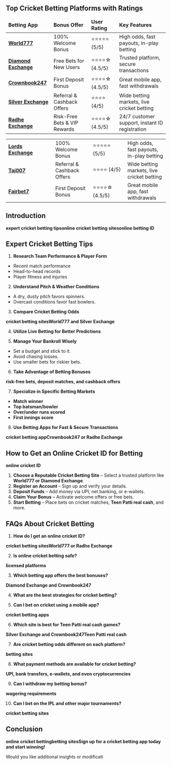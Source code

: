<h2 id="Top-Cricket-Betting-Platforms-with-Ratings" class="" data-id="Top-Cricket-Betting-Platforms-with-Ratings"><strong>Top Cricket Betting Platforms with Ratings</strong></h2>
<table>
<thead>
<tr>
<td><strong>Betting App</strong></td>
<td><strong>Bonus Offer</strong></td>
<td><strong>User Rating</strong></td>
<td><strong>Key Features</strong></td>
</tr>
</thead>
<tbody>
<tr>
<td><a href="https://world777signup.com/" target="_blank" rel="noopener"><strong>World777</strong></a></td>
<td>100% Welcome Bonus</td>
<td>⭐⭐⭐⭐⭐ (5/5)</td>
<td>High odds, fast payouts, in-play betting</td>
</tr>
<tr>
<td><a href="http://diamondsexchangecom.com/" target="_blank" rel="noopener"><strong>Diamond Exchange</strong></a></td>
<td>Free Bets for New Users</td>
<td>⭐⭐⭐⭐☆ (4.5/5)</td>
<td>Trusted platform, secure transactions</td>
</tr>
<tr>
<td><a href="https://d247signup.com/" target="_blank" rel="noopener"><strong>Crownbook247</strong></a></td>
<td>First Deposit Bonus</td>
<td>⭐⭐⭐⭐☆ (4.5/5)</td>
<td>Great mobile app, fast withdrawals</td>
</tr>
<tr>
<td><a href="https://silverrexchcom.com/" target="_blank" rel="noopener"><strong>Silver Exchange</strong></a></td>
<td>Referral &amp; Cashback Offers</td>
<td>⭐⭐⭐⭐ (4/5)</td>
<td>Wide betting markets, live cricket betting</td>
</tr>
<tr>
<td><a href="https://radheexchxyz.com/" target="_blank" rel="noopener"><strong>Radhe Exchange</strong></a></td>
<td>Risk-Free Bets &amp; VIP Rewards</td>
<td>⭐⭐⭐⭐☆ (4.5/5)</td>
<td>24/7 customer support, instant ID registration</td>
</tr>
</tbody>
</table>
<table>
<tbody>
<tr>
<td width="156"><a href="https://lordsexchangeid.com/" target="_blank" rel="noopener"><strong>Lords Exchange</strong></a><strong>           </strong></td>
<td width="156">100% Welcome Bonus</td>
<td width="156">⭐⭐⭐⭐⭐ (5/5)</td>
<td width="156">High odds, fast payouts, in-play betting</td>
</tr>
<tr>
<td width="156"><a href="https://taj007com.com/" target="_blank" rel="noopener"><strong>Taj007</strong></a></td>
<td width="156">Referral &amp; Cashback Offers</td>
<td width="156">⭐⭐⭐⭐ (4/5)</td>
<td width="156">Wide betting markets, live cricket betting</td>
</tr>
<tr>
<td width="156"><a href="https://fairbet7signup.com/" target="_blank" rel="noopener"><strong>Fairbet7</strong></a></td>
<td width="156">First Deposit Bonus</td>
<td width="156">⭐⭐⭐⭐☆ (4.5/5)</td>
<td width="156">Great mobile app, fast withdrawals</td>
</tr>
</tbody>
</table>
<h2 id="-Introduction" class="" data-id="-Introduction"><strong> Introduction</strong></h2>
<strong class="">expert cricket betting tips</strong><strong class="">online cricket betting sites</strong><strong class="">online betting ID</strong>
<h2 id="Expert-Cricket-Betting-Tips" class="" data-id="Expert-Cricket-Betting-Tips"><strong>Expert Cricket Betting Tips</strong></h2>
<ol class="">
 	<li><strong> Research Team Performance &amp; Player Form</strong></li>
</ol>
<ul class="">
 	<li>Recent match performance</li>
 	<li>Head-to-head records</li>
 	<li>Player fitness and injuries</li>
</ul>
<ol class="" start="2">
 	<li><strong> Understand Pitch &amp; Weather Conditions</strong></li>
</ol>
<ul class="">
 	<li>A dry, dusty pitch favors spinners.</li>
 	<li>Overcast conditions favor fast bowlers.</li>
</ul>
<ol class="" start="3">
 	<li><strong> Compare Cricket Betting Odds</strong></li>
</ol>
<strong class="">cricket betting sites</strong><strong class="">World777 and Silver Exchange</strong>
<ol class="" start="4">
 	<li><strong> Utilize Live Betting for Better Predictions</strong></li>
</ol>
<ol class="" start="5">
 	<li><strong> Manage Your Bankroll Wisely</strong></li>
</ol>
<ul class="">
 	<li>Set a budget and stick to it.</li>
 	<li>Avoid chasing losses.</li>
 	<li>Use smaller bets for riskier bets.</li>
</ul>
<ol class="" start="6">
 	<li><strong> Take Advantage of Betting Bonuses</strong></li>
</ol>
<strong class="">risk-free bets, deposit matches, and cashback offers</strong>
<ol class="" start="7">
 	<li><strong> Specialize in Specific Betting Markets</strong></li>
</ol>
<ul class="">
 	<li><strong>Match winner</strong></li>
 	<li><strong>Top batsman/bowler</strong></li>
 	<li><strong>Over/under runs scored</strong></li>
 	<li><strong>First innings score</strong></li>
</ul>
<ol class="" start="8">
 	<li><strong> Use Betting Apps for Fast &amp; Secure Transactions</strong></li>
</ol>
<strong class="">cricket betting app</strong><strong class="">Crownbook247 or Radhe Exchange</strong>
<h2 id="How-to-Get-an-Online-Cricket-ID-for-Betting" class="" data-id="How-to-Get-an-Online-Cricket-ID-for-Betting"><strong>How to Get an Online Cricket ID for Betting</strong></h2>
<strong class="">online cricket ID</strong>
<ol class="">
 	<li><strong>Choose a Reputable Cricket Betting Site</strong> – Select a trusted platform like <strong>World777 or Diamond Exchange</strong>.</li>
 	<li><strong>Register an Account</strong> – Sign up and verify your details.</li>
 	<li><strong>Deposit Funds</strong> – Add money via UPI, net banking, or e-wallets.</li>
 	<li><strong>Claim Your Bonus</strong> – Activate welcome offers or free bets.</li>
 	<li><strong>Start Betting</strong> – Place bets on cricket matches, <strong>Teen Patti real cash</strong>, and more.</li>
</ol>
<h2 id="FAQs-About-Cricket-Betting" class="" data-id="FAQs-About-Cricket-Betting"><strong>FAQs About Cricket Betting</strong></h2>
<ol class="">
 	<li><strong> How do I get an online cricket ID?</strong></li>
</ol>
<strong class="">cricket betting sites</strong><strong class="">World777 or Radhe Exchange</strong>
<ol class="" start="2">
 	<li><strong> Is online cricket betting safe?</strong></li>
</ol>
<strong class="">licensed platforms</strong>
<ol class="" start="3">
 	<li><strong> Which betting app offers the best bonuses?</strong></li>
</ol>
<strong class="in-view">Diamond Exchange and Crownbook247</strong>
<ol class="in-view" start="4">
 	<li><strong> What are the best strategies for cricket betting?</strong></li>
</ol>
<ol class="in-view" start="5">
 	<li><strong> Can I bet on cricket using a mobile app?</strong></li>
</ol>
<strong class="in-view">cricket betting apps</strong>
<ol class="in-view" start="6">
 	<li><strong> Which site is best for Teen Patti real cash games?</strong></li>
</ol>
<strong class="in-view">Silver Exchange and Crownbook247</strong><strong class="in-view">Teen Patti real cash</strong>
<ol class="in-view" start="7">
 	<li><strong> Are cricket betting odds different on each platform?</strong></li>
</ol>
<strong class="in-view">betting sites</strong>
<ol class="in-view" start="8">
 	<li><strong> What payment methods are available for cricket betting?</strong></li>
</ol>
<strong class="in-view">UPI, bank transfers, e-wallets, and even cryptocurrencies</strong>
<ol class="in-view" start="9">
 	<li><strong> Can I withdraw my betting bonus?</strong></li>
</ol>
<strong class="in-view">wagering requirements</strong>
<ol class="in-view" start="10">
 	<li><strong> Can I bet on the IPL and other major tournaments?</strong></li>
</ol>
<strong class="in-view">cricket betting sites</strong>
<h2 id="Conclusion" class="in-view" data-id="Conclusion"><strong>Conclusion</strong></h2>
<strong class="in-view">online cricket betting</strong><strong class="in-view">betting sites</strong><strong class="in-view">Sign up for a cricket betting app today and start winning!</strong>
<p class="part in-view" data-startline="182" data-endline="182" data-position="8122" data-size="0"><span data-position="8122" data-size="48">Would you like additional insights or modificati</span></p>
